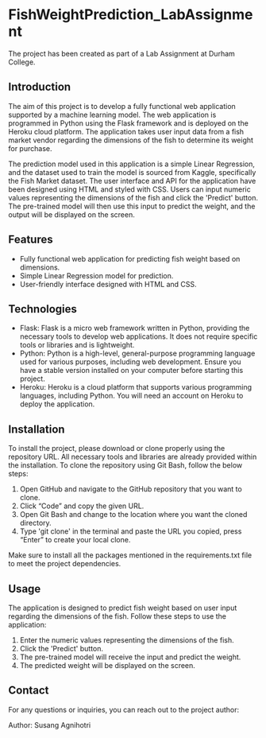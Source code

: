 # FishWeightPrediction_LabAssignment

The project has been created as part of a Lab Assignment at Durham College.

## Introduction

The aim of this project is to develop a fully functional web application supported by a machine learning model. The web application is programmed in Python using the Flask framework and is deployed on the Heroku cloud platform. The application takes user input data from a fish market vendor regarding the dimensions of the fish to determine its weight for purchase.

The prediction model used in this application is a simple Linear Regression, and the dataset used to train the model is sourced from Kaggle, specifically the Fish Market dataset. The user interface and API for the application have been designed using HTML and styled with CSS. Users can input numeric values representing the dimensions of the fish and click the 'Predict' button. The pre-trained model will then use this input to predict the weight, and the output will be displayed on the screen.

## Features

- Fully functional web application for predicting fish weight based on dimensions.
- Simple Linear Regression model for prediction.
- User-friendly interface designed with HTML and CSS.

## Technologies

- Flask: Flask is a micro web framework written in Python, providing the necessary tools to develop web applications. It does not require specific tools or libraries and is lightweight.
- Python: Python is a high-level, general-purpose programming language used for various purposes, including web development. Ensure you have a stable version installed on your computer before starting this project.
- Heroku: Heroku is a cloud platform that supports various programming languages, including Python. You will need an account on Heroku to deploy the application.

## Installation

To install the project, please download or clone properly using the repository URL. All necessary tools and libraries are already provided within the installation. To clone the repository using Git Bash, follow the below steps:

1. Open GitHub and navigate to the GitHub repository that you want to clone.
2. Click “Code” and copy the given URL.
3. Open Git Bash and change to the location where you want the cloned directory.
4. Type 'git clone' in the terminal and paste the URL you copied, press “Enter” to create your local clone.

Make sure to install all the packages mentioned in the requirements.txt file to meet the project dependencies.

## Usage

The application is designed to predict fish weight based on user input regarding the dimensions of the fish. Follow these steps to use the application:

1. Enter the numeric values representing the dimensions of the fish.
2. Click the 'Predict' button.
3. The pre-trained model will receive the input and predict the weight.
4. The predicted weight will be displayed on the screen.

## Contact

For any questions or inquiries, you can reach out to the project author:

Author: Susang Agnihotri

